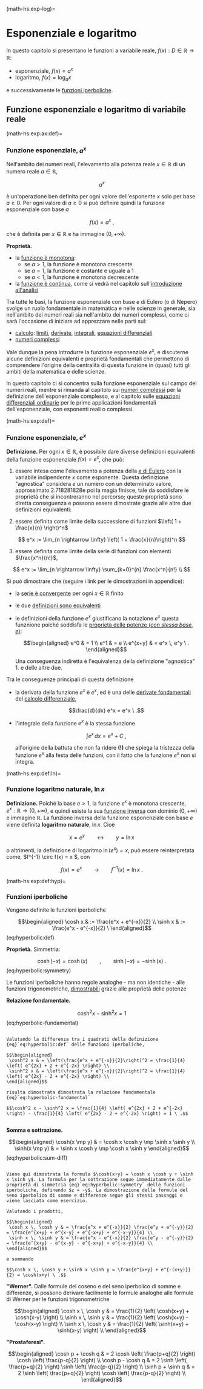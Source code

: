 (math-hs:exp-log)=
# Esponenziale e logaritmo

In questo capitolo si presentano le funzioni a variabile reale, $f(x): D \in \mathbb{R} \rightarrow \mathbb{R}$:
- esponenziale, $f(x) = a^x$
- logaritmo, $f(x) = \log_a x$

e successivamente le [funzioni iperboliche](math-hs:exp:def:hyp).

## Funzione esponenziale e logaritmo di variabile reale

(math-hs:exp:ax:def)=
### Funzione esponenziale, $a^x$

Nell'ambito dei numeri reali, l'elevamento alla potenza reale $x \in \mathbb{R}$ di un numero reale $a \in \mathbb{R}$,

$$a^x$$

è un'operazione ben definita per ogni valore dell'esponente $x$ solo per base $a \geq 0$. Per ogni valore di $a \geq 0$ si può definire quindi la funzione esponenziale con base $a$

$$f(x) = a^x \ ,$$

che è definita per $x \in \mathbb{R}$ e ha immagine $(0, +\infty)$.

**Proprietà.**
- la [funzione è monotona](math-hs:precalculus:real-functions:types):
  - se $a > 1$, la funzione è monotona crescente
  - se $a = 1$, la funzione è costante e uguale a $1$
  - se $a < 1$, la funzione è monotona decrescente
- la [funzione è continua](infinitesimal-calculus:continuous-fun), come si vedrà nel capitolo sull'[introduzione all'analisi](infinitesimal-calculus:analysis)

Tra tutte le basi, la funzione esponenziale con base $e$ di Eulero (o di Nepero) svolge un ruolo fondamentale in matematica e nelle scienze in generale, sia nell'ambito dei numeri reali sia nell'ambito dei numeri complessi, come ci sarà l'occasione di iniziare ad apprezzare nelle parti sul:
- [calcolo](math-hs:calculus): [limiti](infinitesimal-calculus:limits), [derivate](infinitesimal-calculus:derivatives), [integrali](infinitesimal-calculus:integrals), [equazioni differenziali](ode-hs)
- [numeri complessi](math-hs:algebra:complex)

Vale dunque la pena introdurre la funzione esponenziale $e^x$, e discuterne alcune definizioni equivalenti e proprietà fondamentali che permettono di comprendere l'origine della centralità di questa funzione in (quasi) tutti gli ambiti della matematica e delle scienze.

In questo capitolo ci si concentra sulla funzione esponenziale sul campo dei numeri reali, mentre si rimanda al capitolo sui [numeri complessi](math-hs:algebra:complex) per la definizione dell'esponenziale complesso, e al capitolo sulle [equazioni differenziali ordinarie](ode-hs) per le prime applicazioni fondamentali dell'esponenziale, con esponenti reali o complessi.

(math-hs:exp:def)=
### Funzione esponenziale, $e^x$

**Definizione.** Per ogni $x \in \mathbb{R}$, è possibile dare diverse definizioni equivalenti della funzione esponenziale $f(x) = e^x$, che può:

1. essere intesa come l'elevamento a potenza della [$e$ di Eulero](math-hs:series:e-euler) con la variabile indipendente $x$ come esponente. Questa definizione "agnostica" considera $e$ un numero con un determinato valore, approssimato $2.718281828\text{e poi la magia finisce}$, tale da soddisfare le proprietà che si incontreranno nel percorso; queste proprietà sono diretta conseguenza e possono essere dimostrate grazie alle altre due definizioni equivalenti:

2. essere definita come limite della successione di funzioni $\left( 1 + \frac{x}{n} \right)^n$

$$
  e^x := \lim_{n \rightarrow \infty} \left( 1 + \frac{x}{n}\right)^n
$$

3. essere definita come limite della serie di funzioni con elementi $\frac{x^n}{n!}$,

$$
  e^x := \lim_{n \rightarrow \infty} \sum_{k=0}^{n} \frac{x^n}{n!} \\
$$

Si può dimostrare che (seguire i link per le dimostrazioni in appendice): 
- la [serie è convergente](math-hs:exp-log:notes:convergence) per ogni $x \in \mathbb{R}$ finito 
- le due [definizioni sono equivalenti](math-hs:exp-log:notes:equivalence)
- le definizioni della funzione $e^x$ giustificano la notazione $e^x$ questa funznione poiché soddisfa le [proprietà delle potenze (*con stessa base, $e$*)](math-hs:exp-log:notes:powers):
  
  $$\begin{aligned}
    e^0 & = 1 \\
    e^1 & = e \\
    e^{x+y} & = e^x \, e^y \ .
  \end{aligned}$$

  Una conseguenza indiretta è l'equivalenza della definizione "agnostica" 1. e delle altre due.

Tra le conseguenze principali di questa definizione
- la derivata della funzione $e^x$ è $e^x$, ed è una delle [derivate fondamentali](infinitesimal-calculus:derivatives:fund) del [calcolo differenziale](infinitesimal-calculus:derivatives),

  $$\frac{d}{dx} e^x = e^x \ .$$

- l'integrale della funzione $e^x$ è la stessa funzione

  $$\int e^x \, dx = e^x + C \ ,$$

  all'origine della battuta che non fa ridere **(!)** che spiega la tristezza della funzione $e^x$ alla festa delle funzioni, con il fatto che la funzione $e^x$ non si integra.

<!--
- la base della potenza, $e$, viene definita $e$ **di Nepero**, ed è un numero reale irrazionale, il cui valore approssimato è $e \approx 2.718281828\text{"e poi la magia finisce"}$: nonostante le prime cifre decimali facciano pensare che possa essere periodico, se si scrivono le cifre successive, l'approssimazione diventa $e \approx 2.71828182845904523\dots$
-->

(math-hs:exp:def:ln)=
### Funzione logaritmo naturale, $\text{ln} \, x$

**Definizione.** Poiché la base $e > 1$, la funzione $e^x$ è monotona crescente, $e^x: \mathbb{R} \rightarrow (0, +\infty)$, e quindi esiste la sua [funzione inversa](math-hs:precalculus:real-functions:inverse) con dominio $(0,+\infty)$ e immagine $\mathbb{R}$. La funzione inversa della funzione esponenziale con base $e$ viene definita **logaritmo naturale**, $\ln x$. Cioè

$$x = e^y \qquad \leftrightarrow \qquad y = \ln x$$

o altrimenti, la definizione di logaritmo $\ln ( e^x ) = x$, può essere reinterpretata come, $f^{-1} \circ f(x) = x $, con

$$f(x) = e^x \qquad \rightarrow \qquad f^{-1}(x) = \ln x \ .$$


(math-hs:exp:def:hyp)=
### Funzioni iperboliche
Vengono definite le funzioni iperboliche

$$\begin{aligned}
  \cosh x & := \frac{e^x + e^{-x}}{2} \\
  \sinh x & := \frac{e^x - e^{-x}}{2} \ 
\end{aligned}$$ (eq:hyperbolic:def)

**Proprietà.** 
Simmetria:

$$\cosh(-x) = \cosh(x) \qquad , \qquad \sinh(-x) = - \sinh(x) \ .$$ (eq:hyperbolic:symmetry)

Le funzioni iperboliche hanno regole analoghe - ma non identiche - alle funzioni trigonometriche, [dimostrabili](math-hs:exp-log:notes:hyp) grazie alle proprietà delle potenze

**Relazione fondamentale.**

$$\cosh^2 x - \sinh^2 x = 1$$ (eq:hyperbolic-fundamental)

```{dropdown} Dimostrazione

Valutando la differenza tra i quadrati della definizione {eq}`eq:hyperbolic:def` delle funzioni iperboliche,

$$\begin{aligned}
 \cosh^2 x & = \left(\frac{e^x + e^{-x}}{2}\right)^2 = \frac{1}{4} \left( e^{2x} + 2 + e^{-2x} \right) \\
 \sinh^2 x & = \left(\frac{e^x + e^{-x}}{2}\right)^2 = \frac{1}{4} \left( e^{2x} - 2 + e^{-2x} \right) \\
\end{aligned}$$

risulta dimostrata dimostrata la relazione fondamentale {eq}`eq:hyperbolic-fundamental`

$$\cosh^2 x - \sinh^2 x = \frac{1}{4} \left( e^{2x} + 2 + e^{-2x} \right) - \frac{1}{4} \left( e^{2x} - 2 + e^{-2x} \right) = 1 \ .$$


```

**Somma e sottrazione.**

$$\begin{aligned}
  \cosh(x \mp y) & = \cosh x \cosh y \mp \sinh x \sinh y \\
  \sinh(x \mp y) & = \sinh x \cosh y \mp \cosh x \sinh y 
\end{aligned}$$ (eq:hyperbolic:sum-diff)

```{dropdown} Dimostrazione

Viene qui dimostrata la formula $\cosh(x+y) = \cosh x \cosh y + \sinh x \sinh y$. La formula per la sottrazione segue immediatamente dalle proprietà di simmetria {eq}`eq:hyperbolic:symmetry` delle funzioni iperboliche, definendo $z = -y$. La dimostrazione delle formule del seno iperbolico di somme e differenze segue gli stessi passaggi e viene lasciata come esercizio.

Valutando i prodotti,

$$\begin{aligned}
 \cosh x \, \cosh y & = \frac{e^x + e^{-x}}{2} \frac{e^y + e^{-y}}{2} = \frac{e^{x+y} + e^{x-y} + e^{-x+y} + e^{-x-y}}{4} \\
 \sinh x \, \sinh y & = \frac{e^x - e^{-x}}{2} \frac{e^y - e^{-y}}{2} = \frac{e^{x+y} - e^{x-y} - e^{-x+y} + e^{-x-y}}{4} \\ 
\end{aligned}$$

e sommando

$$\cosh x \, \cosh y + \sinh x \sinh y = \frac{e^{x+y} + e^{-(x+y)}}{2} = \cosh(x+y) \ .$$

```

**"Werner".**
Dalle formule del coseno e del seno iperbolico di somme e differenze, si possono derivare facilmente le formule analoghe alle formule di Werner per le funzioni trigonometriche

$$\begin{aligned}
  \cosh x \, \cosh y & = \frac{1}{2} \left( \cosh(x+y) + \cosh(x-y) \right) \\
  \sinh x \, \sinh y & = \frac{1}{2} \left( \cosh(x+y) - \cosh(x-y) \right) \\
  \sinh x \, \cosh y & = \frac{1}{2} \left( \sinh(x+y) + \sinh(x-y) \right) \\
\end{aligned}$$


**"Prostaferesi".**

$$\begin{aligned}
  \cosh p + \cosh q & = 2 \cosh \left( \frac{p+q}{2} \right) \cosh \left( \frac{p-q}{2} \right) \\
  \cosh p - \cosh q & = 2 \sinh \left( \frac{p+q}{2} \right) \sinh \left( \frac{p-q}{2} \right) \\
  \sinh p + \sinh q & = 2 \sinh \left( \frac{p+q}{2} \right) \cosh \left( \frac{p-q}{2} \right) \\
\end{aligned}$$


<!--
## Funzione esponenziale e logaritmo di variabile complessa
**todo** *Fare riferimento ad algebra complessa. La funzione $e^{z}$ è necessaria a introdurre la rappresentazione polare dei numeri complessi.*
-->
